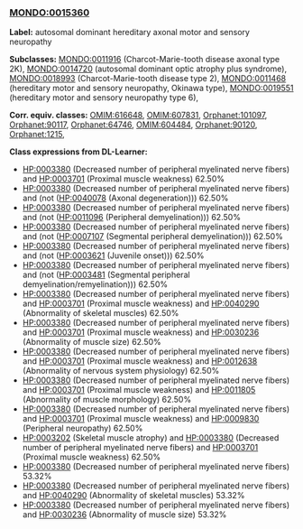 
### [MONDO:0015360](http://purl.obolibrary.org/obo/MONDO_0015360)
**Label:** autosomal dominant hereditary axonal motor and sensory neuropathy

**Subclasses:** [MONDO:0011916](http://purl.obolibrary.org/obo/MONDO_0011916) (Charcot-Marie-tooth disease axonal type 2K), [MONDO:0014720](http://purl.obolibrary.org/obo/MONDO_0014720) (autosomal dominant optic atrophy plus syndrome), [MONDO:0018993](http://purl.obolibrary.org/obo/MONDO_0018993) (Charcot-Marie-tooth disease type 2), [MONDO:0011468](http://purl.obolibrary.org/obo/MONDO_0011468) (hereditary motor and sensory neuropathy, Okinawa type), [MONDO:0019551](http://purl.obolibrary.org/obo/MONDO_0019551) (hereditary motor and sensory neuropathy type 6), 

**Corr. equiv. classes:** [OMIM:616648](http://purl.obolibrary.org/obo/OMIM_616648), [OMIM:607831](http://purl.obolibrary.org/obo/OMIM_607831), [Orphanet:101097](http://www.orpha.net/ORDO/Orphanet_101097), [Orphanet:90117](http://www.orpha.net/ORDO/Orphanet_90117), [Orphanet:64746](http://www.orpha.net/ORDO/Orphanet_64746), [OMIM:604484](http://purl.obolibrary.org/obo/OMIM_604484), [Orphanet:90120](http://www.orpha.net/ORDO/Orphanet_90120), [Orphanet:1215](http://www.orpha.net/ORDO/Orphanet_1215), 

**Class expressions from DL-Learner:**

- [HP:0003380](http://purl.obolibrary.org/obo/HP_0003380) (Decreased number of peripheral myelinated nerve fibers) and [HP:0003701](http://purl.obolibrary.org/obo/HP_0003701) (Proximal muscle weakness) 62.50%
- [HP:0003380](http://purl.obolibrary.org/obo/HP_0003380) (Decreased number of peripheral myelinated nerve fibers) and (not ([HP:0040078](http://purl.obolibrary.org/obo/HP_0040078) (Axonal degeneration))) 62.50%
- [HP:0003380](http://purl.obolibrary.org/obo/HP_0003380) (Decreased number of peripheral myelinated nerve fibers) and (not ([HP:0011096](http://purl.obolibrary.org/obo/HP_0011096) (Peripheral demyelination))) 62.50%
- [HP:0003380](http://purl.obolibrary.org/obo/HP_0003380) (Decreased number of peripheral myelinated nerve fibers) and (not ([HP:0007107](http://purl.obolibrary.org/obo/HP_0007107) (Segmental peripheral demyelination))) 62.50%
- [HP:0003380](http://purl.obolibrary.org/obo/HP_0003380) (Decreased number of peripheral myelinated nerve fibers) and (not ([HP:0003621](http://purl.obolibrary.org/obo/HP_0003621) (Juvenile onset))) 62.50%
- [HP:0003380](http://purl.obolibrary.org/obo/HP_0003380) (Decreased number of peripheral myelinated nerve fibers) and (not ([HP:0003481](http://purl.obolibrary.org/obo/HP_0003481) (Segmental peripheral demyelination/remyelination))) 62.50%
- [HP:0003380](http://purl.obolibrary.org/obo/HP_0003380) (Decreased number of peripheral myelinated nerve fibers) and [HP:0003701](http://purl.obolibrary.org/obo/HP_0003701) (Proximal muscle weakness) and [HP:0040290](http://purl.obolibrary.org/obo/HP_0040290) (Abnormality of skeletal muscles) 62.50%
- [HP:0003380](http://purl.obolibrary.org/obo/HP_0003380) (Decreased number of peripheral myelinated nerve fibers) and [HP:0003701](http://purl.obolibrary.org/obo/HP_0003701) (Proximal muscle weakness) and [HP:0030236](http://purl.obolibrary.org/obo/HP_0030236) (Abnormality of muscle size) 62.50%
- [HP:0003380](http://purl.obolibrary.org/obo/HP_0003380) (Decreased number of peripheral myelinated nerve fibers) and [HP:0003701](http://purl.obolibrary.org/obo/HP_0003701) (Proximal muscle weakness) and [HP:0012638](http://purl.obolibrary.org/obo/HP_0012638) (Abnormality of nervous system physiology) 62.50%
- [HP:0003380](http://purl.obolibrary.org/obo/HP_0003380) (Decreased number of peripheral myelinated nerve fibers) and [HP:0003701](http://purl.obolibrary.org/obo/HP_0003701) (Proximal muscle weakness) and [HP:0011805](http://purl.obolibrary.org/obo/HP_0011805) (Abnormality of muscle morphology) 62.50%
- [HP:0003380](http://purl.obolibrary.org/obo/HP_0003380) (Decreased number of peripheral myelinated nerve fibers) and [HP:0003701](http://purl.obolibrary.org/obo/HP_0003701) (Proximal muscle weakness) and [HP:0009830](http://purl.obolibrary.org/obo/HP_0009830) (Peripheral neuropathy) 62.50%
- [HP:0003202](http://purl.obolibrary.org/obo/HP_0003202) (Skeletal muscle atrophy) and [HP:0003380](http://purl.obolibrary.org/obo/HP_0003380) (Decreased number of peripheral myelinated nerve fibers) and [HP:0003701](http://purl.obolibrary.org/obo/HP_0003701) (Proximal muscle weakness) 62.50%
- [HP:0003380](http://purl.obolibrary.org/obo/HP_0003380) (Decreased number of peripheral myelinated nerve fibers) 53.32%
- [HP:0003380](http://purl.obolibrary.org/obo/HP_0003380) (Decreased number of peripheral myelinated nerve fibers) and [HP:0040290](http://purl.obolibrary.org/obo/HP_0040290) (Abnormality of skeletal muscles) 53.32%
- [HP:0003380](http://purl.obolibrary.org/obo/HP_0003380) (Decreased number of peripheral myelinated nerve fibers) and [HP:0030236](http://purl.obolibrary.org/obo/HP_0030236) (Abnormality of muscle size) 53.32%


